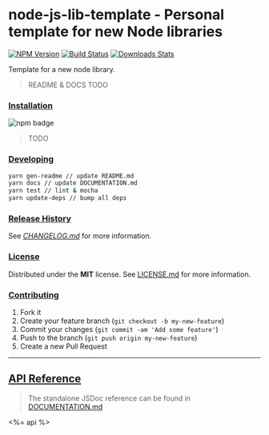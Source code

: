 # node-js-lib-template - Personal template for new Node libraries

[![NPM Version][npm-image]][npm-url]
[![Build Status][travis-image]][travis-url]
[![Downloads Stats][npm-downloads]][npm-url]

Template for a new node library.

> README & DOCS TODO

### [Installation](#installation)
![npm badge](https://nodei.co/npm/node-js-lib-template.png?downloads=true&downloadRank=true&stars=true)

> TODO

### [Developing](#developing)

```bash
yarn gen-readme // update README.md
yarn docs // update DOCUMENTATION.md
yarn test // lint & mocha
yarn update-deps // bump all deps
```

### [Release History](#release_history)

See *[CHANGELOG.md](CHANGELOG.md)* for more information.

### [License](#license)

Distributed under the **MIT** license. See [LICENSE.md](LICENSE.md) for more information.

### [Contributing](#contributing)

1. Fork it
2. Create your feature branch (`git checkout -b my-new-feature`)
3. Commit your changes (`git commit -am 'Add some feature'`)
4. Push to the branch (`git push origin my-new-feature`)
5. Create a new Pull Request

---

## [API Reference](#api_reference)

> The standalone JSDoc reference can be found in [DOCUMENTATION.md](DOCUMENTATION.md)

<%= api %>

<!-- Markdown link & img dfn's -->
[npm-image]: https://img.shields.io/npm/v/node-js-lib-template.svg?style=flat-square
[npm-url]: https://npmjs.org/package/node-js-lib-template
[npm-downloads]: https://img.shields.io/npm/dm/node-js-lib-template.svg?style=flat-square
[travis-image]: https://img.shields.io/travis/f3rno/node-js-lib-template/master.svg?style=flat-square
[travis-url]: https://travis-ci.org/f3rno/node-js-lib-template
